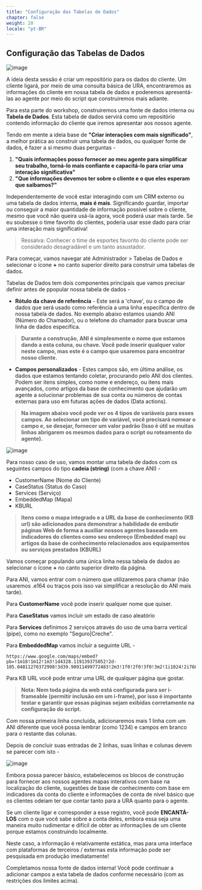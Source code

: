 ```yaml
---
title: "Configuração das Tabelas de Dados"
chapter: false
weight: 20
locale: "pt-BR"
---
```


## Configuração das Tabelas de Dados
![image](/images/DTlimits.PNG)

A ideia desta sessão é criar um repositório para os dados do cliente. Um cliente ligará, por meio de uma consulta básica de URA, encontraremos as informações do cliente em nossa tabela de dados e poderemos apresentá-las ao agente por meio do script que construiremos mais adiante.

Para esta parte do workshop, construiremos uma fonte de dados interna ou **Tabela de Dados**. Esta tabela de dados servirá como um repositório contendo informação do cliente que iremos apresentar aos nossos agente. 

Tendo em mente a ideia base de **"Criar interações com mais significado"**,
a melhor prática ao construir uma tabela de dados, ou qualquer fonte de dados, é fazer a si mesmo duas perguntas -
1. **"Quais informações posso fornecer ao meu agente para simplificar seu trabalho, torná-lo mais confiante e capacitá-lo para criar uma interação significativa"** 
2. **"Que informações devemos ter sobre o cliente e o que eles esperam que saibamos?"**

Independentemente de você estar interagindo com um CRM externo ou uma tabela de dados interna, **mais é mais**. Significando guardar, importar ou conseguir a maior quantidade de informação possível sobre o cliente, mesmo que você não queira usá-la agora, você poderá usar mais tarde. Se eu soubesse o time favorito do clientes, poderia usar esse dado para criar uma interação mais significativa!

>Ressalva: Conhecer o time de esportes favorito do cliente pode ser considerado desagradável e um tanto assustador.

Para começar, vamos navegar até Administrador > Tabelas de Dados e selecionar o ícone **+** no canto superior direito para construir uma tabelas de dados.

Tabelas de Dados tem dois componentes principais que vamos precisar definir antes de ppopular nossa tabela de dados -

  * **Rótulo da chave de referência** - Este será a 'chave', ou o campo de dados que será usado como referência a uma linha específica dentro de nossa tabela de dados. No exemplo abaixo estamos usando ANI (Número do Chamador), ou o telefone do chamador para buscar uma linha de dados específica.
  > **Durante a construção, ANI é simplesmente o nome que estamos dando a esta coluna, ou chave. Você pode inserir qualquer valor neste campo, mas este é o campo que usaremos para encontrar nosso cliente.**

  * **Campos personalizados** - Estes campos são, em última análise, os dados que estamos tentando coletar, procurando pelo ANI dos clientes. Podem ser itens simples, como nome e endereço, ou itens mais avançados, como artigos da base de conhecimento que ajudarão um agente a solucionar problemas de sua conta ou números de contas externas para uso em futuras ações de dados (Data actions). 
> **Na imagem abaixo você pode ver os 4 tipos de variáveis para esses campos. Ao selecionar um tipo de variável, você precisará nomear o campo e, se desejar, fornecer um valor padrão (Isso é útil se muitas linhas abrigarem os mesmos dados para o script ou roteamento do agente).**

![image](/images/datatableconstruction.PNG)

Para nosso caso de uso, vamos montar uma tabela de dados com os seguintes campos do tipo **cadeia (string)** (com a chave ANI) -
  * CustomerName (Nome do Cliente)
  * CaseStatus (Status do Caso)
  * Services (Serviço)
  * EmbeddedMap (Mapa)
  * KBURL 

>**Itens como o mapa integrado e a URL da base de conhecimento (KB url) são adicionados para demonstrar a habilidade de embutir páginas Web de forma a auxiliar nossos agentes baseado em indicadores do clientes como seu endereço (Embedded map) ou artigos da base de conhecimento relacionados aos equipamentos ou serviços prestados (KBURL)**

Vamos começar populando uma única linha nessa tabela de dados ao selecionar o ícone **+** no canto superior direito da página. 

Para ANI, vamos entrar com o número que utilizaremos para chamar (não usaremos .e164 ou traços pois isso vai simplificar a resolução do ANI mais tarde). 

Para **CustomerName** você pode inserir qualquer nome que quiser.

Para **CaseStatus** vamos incluir um estado de caso aleatório

Para **Services** definimos 2 serviços através do uso de uma barra vertical (pipe), como no exemplo "Seguro|Creche".

Para **EmbeddedMap** vamos incluir a seguinte URL -
```
https://www.google.com/maps/embed?pb=!1m18!1m12!1m3!1d4328.119139375052!2d-105.04811270372998!3d39.90911499772483!2m3!1f0!2f0!3f0!3m2!1i1024!2i768!4f13.1!3m3!1m2!1s0x876b8bb21a22f617%3A0xa3877b5da434ea5f!2sOrchard%20Park!5e0!3m2!1sen!2sus!4v1659042755728!5m2!1sen!2sus
```
Para KB URL você pode entrar uma URL de qualquer página que gostar.
> **Nota: Nem toda página da web está configurada para ser i-frameable (permitir inclusão em um i-frame), por isso é importante testar e garantir que essas páginas sejam exibidas corretamente na configuração do script.**

Com nossa primeira linha concluída, adicionaremos mais 1 linha com um ANI diferente que você possa lembrar (como 1234) e campos em branco para o restante das colunas.

Depois de concluir suas entradas de 2 linhas, suas linhas e colunas devem se parecer com isto -

![image](/images/DTrowcomplete.PNG)

Embora possa parecer básico, estabelecemos os blocos de construção para fornecer aos nossos agentes mapas interativos com base na localização do cliente, sugestões de base de conhecimento com base em indicadores da conta do cliente e informações de conta de nível básico que os clientes odeiam ter que contar tanto para a URA quanto para o agente.

Se um cliente ligar e corresponder a esse registro, você pode **ENCANTÁ-LOS** com o que você sabe sobre a conta deles, embora essa seja uma maneira muito rudimentar e difícil de obter as informações de um cliente porque estamos construindo localmente.

 Neste caso, a informação é relativamente estática, mas para uma interface com plataformas de terceiros / externas esta informação pode ser pesquisada em produção imediatamente!

Completamos nossa fonte de dados interna! Você pode continuar a adicionar campos a esta tabela de dados conforme necessário (com as restrições dos limites acima).
